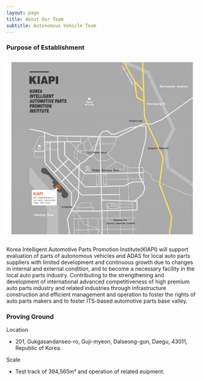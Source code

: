 ```yaml
---
layout: page
title: About Our Team
subtitle: Autonomous Vehicle Team
---
```


### Purpose of Establishment

![kiapi_location](./assets/img/about/kiapi_location.png)

Korea Intelligent Automotive Parts Promotion Institute(KIAPI) will support evaluation of parts of autonomous vehicles and ADAS for local auto parts suppliers with limited development and continuous growth due to changes in internal and external condition, and to become a necessary facility in the local auto parts industry.
Contributing to the strengthening and development of international advanced competitiveness of high premium auto parts industry and related industries through infrastructure construction and efficient management and operation to foster the rights of auto parts makers and to foster ITS-based automotive parts base valley.

### Proving Ground

Location
- 201, Gukgasandanseo-ro, Guji-myeon, Dalseong-gun, Daegu, 43011, Republic of Korea.

Scale
- Test track of 394,565m² and operation of related euipment.